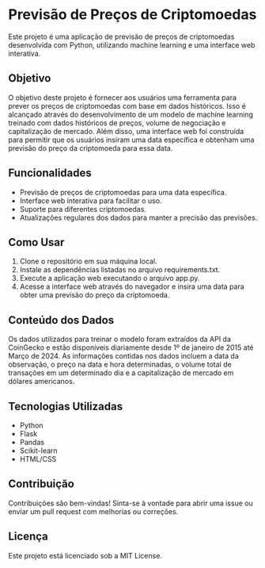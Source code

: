 # Previsão de Preços de Criptomoedas

Este projeto é uma aplicação de previsão de preços de criptomoedas desenvolvida com Python, utilizando machine learning e uma interface web interativa.

## Objetivo

O objetivo deste projeto é fornecer aos usuários uma ferramenta para prever os preços de criptomoedas com base em dados históricos. Isso é alcançado através do desenvolvimento de um modelo de machine learning treinado com dados históricos de preços, volume de negociação e capitalização de mercado. Além disso, uma interface web foi construída para permitir que os usuários insiram uma data específica e obtenham uma previsão do preço da criptomoeda para essa data.

## Funcionalidades

* Previsão de preços de criptomoedas para uma data específica.
* Interface web interativa para facilitar o uso.
* Suporte para diferentes criptomoedas.
* Atualizações regulares dos dados para manter a precisão das previsões.

## Como Usar

1. Clone o repositório em sua máquina local.
2. Instale as dependências listadas no arquivo requirements.txt.
3. Execute a aplicação web executando o arquivo app.py.
4. Acesse a interface web através do navegador e insira uma data para obter uma previsão do preço da criptomoeda.

## Conteúdo dos Dados

Os dados utilizados para treinar o modelo foram extraídos da API da CoinGecko e estão disponíveis diariamente desde 1º de janeiro de 2015 até Março de 2024. As informações contidas nos dados incluem a data da observação, o preço na data e hora determinadas, o volume total de transações em um determinado dia e a capitalização de mercado em dólares americanos.

## Tecnologias Utilizadas

* Python
* Flask
* Pandas
* Scikit-learn
* HTML/CSS

## Contribuição

Contribuições são bem-vindas! Sinta-se à vontade para abrir uma issue ou enviar um pull request com melhorias ou correções.

## Licença

Este projeto está licenciado sob a MIT License.